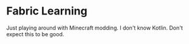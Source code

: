 # Fabric Learning
Just playing around with Minecraft modding. I don't know Kotlin. Don't expect this to be good.
